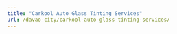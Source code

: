 ```yaml
---
title: "Carkool Auto Glass Tinting Services"
url: /davao-city/carkool-auto-glass-tinting-services/
---
```

